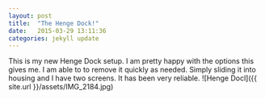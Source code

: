 ```yaml
---
layout: post
title:  "The Henge Dock!"
date:   2015-03-29 13:11:36
categories: jekyll update
---
```

  This is my new Henge Dock setup.  I am pretty happy with the options this gives me.
  I am able to to remove it quickly as needed. Simply sliding it into housing
  and I have two screens.  It has been very reliable.
  ![Henge Docl]({{ site.url }}/assets/IMG_2184.jpg)
